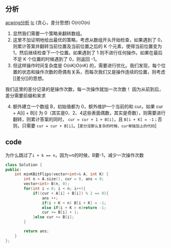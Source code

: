 ## 分析
[acwing分析](https://www.acwing.com/solution/content/1033/)
[lc](https://leetcode-cn.com/problems/minimum-number-of-k-consecutive-bit-flips/)
(贪心，差分思想) O(n)O(n)
1. 显然我们需要一个策略来翻转数组。
2. 这里不加证明地给出最优的策略，考虑从数组开头开始检查，如果遇到了 0，则累计答案并翻转当前位置及当前位置之后的 K 个元素，使得当前位置变为 1，然后继续检查下一个位置。如果遇到了 1 则不进行任何操作。如果在最后不足 K 个位置的时候遇到了 0，则返回 -1。
3. 但这样操作时间复杂度是 O(nK)O(nK) 的，需要进行优化。我们发现，每个位置的状态和操作次数的奇偶有关系，而每次我们又是操作连续的位置，则考虑[[差分]]的思想。

我们这里的差分记录的是操作次数，每一次操作就加一次次数！
因为从前到后，差分需要前缀和来求

4. 额外建立一个数组 B，初始值都为 0，额外维护一个当前的和 cur。如果 cur + A[i] + B[i] 为 0（其实是0、2、4这些表面偶数，其实是奇数），则需要进行翻转，则累计答案的同时， `cur = cur + 1 + B[i]`，且 `B[i + K] = -1；`否则，只需要 `cur = cur + B[i]`。[`差分没那么复杂的时候，cur单独加上的代码`]

## code
为什么跳过了`i + k == n`，因为=n的时候，B要-1，减少一次操作次数
```c++
class Solution {
public:
    int minKBitFlips(vector<int>& A, int K) {
        int n = A.size(), cur = 0, ans = 0;
        vector<int> B(n, 0);
        for(int i = 0; i < n; i++){
            if((cur + A[i] + B[i]) % 2 == 0){
                ans ++;
                if(i + K < n) B[i + K] = -1;
                else if(i + K > n)return -1;
                cur += B[i] + 1;
            }else cur += B[i];
        }

        return ans;
    }
};
```